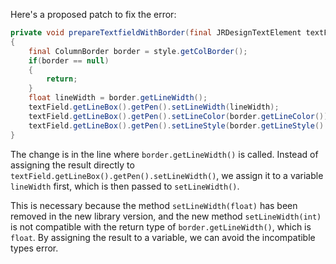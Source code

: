 Here's a proposed patch to fix the error:
```java
private void prepareTextfieldWithBorder(final JRDesignTextElement textField, final ColumnStyle style)
{
    final ColumnBorder border = style.getColBorder();
    if(border == null)
    {
        return;
    }
    float lineWidth = border.getLineWidth();
    textField.getLineBox().getPen().setLineWidth(lineWidth);
    textField.getLineBox().getPen().setLineColor(border.getLineColor());
    textField.getLineBox().getPen().setLineStyle(border.getLineStyle().getLineStyleEnum());
}
```
The change is in the line where `border.getLineWidth()` is called. Instead of assigning the result directly to `textField.getLineBox().getPen().setLineWidth()`, we assign it to a variable `lineWidth` first, which is then passed to `setLineWidth()`.

This is necessary because the method `setLineWidth(float)` has been removed in the new library version, and the new method `setLineWidth(int)` is not compatible with the return type of `border.getLineWidth()`, which is `float`. By assigning the result to a variable, we can avoid the incompatible types error.